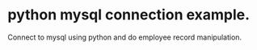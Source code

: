 # python mysql connection example.
Connect to mysql using python and do employee record manipulation.
